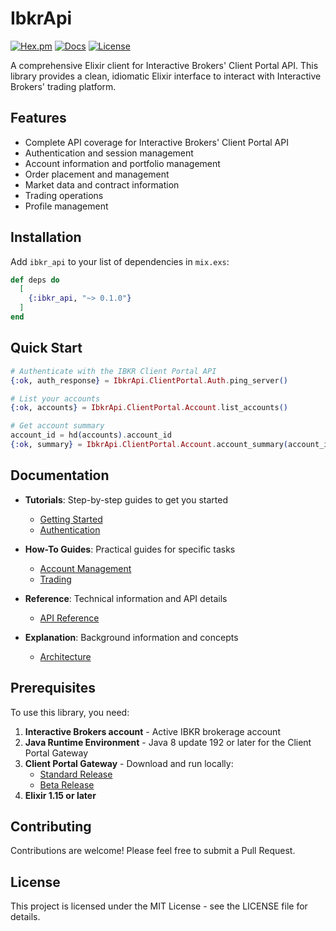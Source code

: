 # IbkrApi

[![Hex.pm](https://img.shields.io/hexpm/v/ibkr_api.svg)](https://hex.pm/packages/ibkr_api)
[![Docs](https://img.shields.io/badge/hex-docs-blue.svg)](https://hexdocs.pm/ibkr_api)
[![License](https://img.shields.io/badge/license-MIT-blue.svg)](https://opensource.org/licenses/MIT)

A comprehensive Elixir client for Interactive Brokers' Client Portal API. This library provides a clean, idiomatic Elixir interface to interact with Interactive Brokers' trading platform.

## Features

- Complete API coverage for Interactive Brokers' Client Portal API
- Authentication and session management
- Account information and portfolio management
- Order placement and management
- Market data and contract information
- Trading operations
- Profile management

## Installation

Add `ibkr_api` to your list of dependencies in `mix.exs`:

```elixir
def deps do
  [
    {:ibkr_api, "~> 0.1.0"}
  ]
end
```

## Quick Start

```elixir
# Authenticate with the IBKR Client Portal API
{:ok, auth_response} = IbkrApi.ClientPortal.Auth.ping_server()

# List your accounts
{:ok, accounts} = IbkrApi.ClientPortal.Account.list_accounts()

# Get account summary
account_id = hd(accounts).account_id
{:ok, summary} = IbkrApi.ClientPortal.Account.account_summary(account_id)
```

## Documentation

- **Tutorials**: Step-by-step guides to get you started
  - [Getting Started](https://hexdocs.pm/ibkr_api/getting_started.html)
  - [Authentication](https://hexdocs.pm/ibkr_api/authentication.html)

- **How-To Guides**: Practical guides for specific tasks
  - [Account Management](https://hexdocs.pm/ibkr_api/account_management.html)
  - [Trading](https://hexdocs.pm/ibkr_api/trading.html)

- **Reference**: Technical information and API details
  - [API Reference](https://hexdocs.pm/ibkr_api/api_reference.html)

- **Explanation**: Background information and concepts
  - [Architecture](https://hexdocs.pm/ibkr_api/architecture.html)

## Prerequisites

To use this library, you need:

1. **Interactive Brokers account** - Active IBKR brokerage account
2. **Java Runtime Environment** - Java 8 update 192 or later for the Client Portal Gateway
3. **Client Portal Gateway** - Download and run locally:
   - [Standard Release](https://download2.interactivebrokers.com/portal/clientportal.gw.zip)
   - [Beta Release](https://download2.interactivebrokers.com/portal/clientportal.beta.gw.zip)
4. **Elixir 1.15 or later**

## Contributing

Contributions are welcome! Please feel free to submit a Pull Request.

## License

This project is licensed under the MIT License - see the LICENSE file for details.
